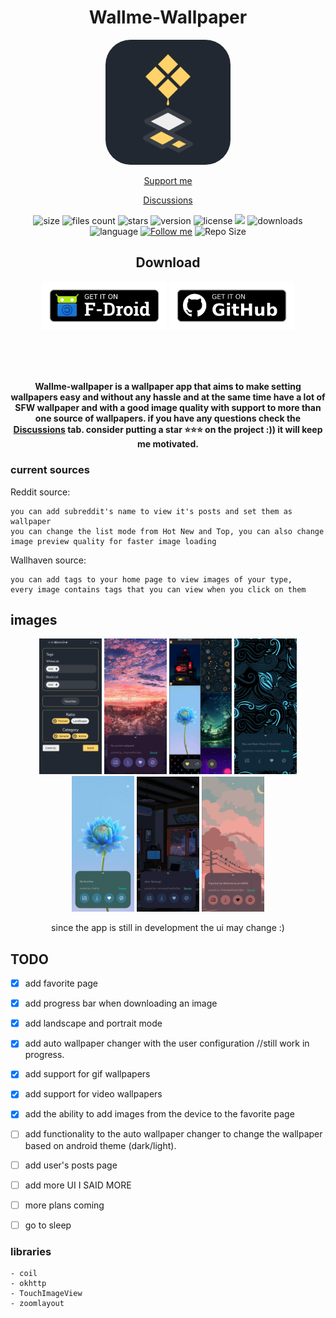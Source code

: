 
<div align="center">

# Wallme-Wallpaper


<img src="./Images/newlogo_512.png" width=200 style="border-radius:20%"/>

[Support me](https://www.patreon.com/Alaory)

[Discussions](https://github.com/Alaory/WallMe-Wallpaper/discussions)




![size](https://shields.io/github/languages/code-size/Alaory/WallMe-Wallpaper?color=brightgreen)
![files count](https://shields.io/github/directory-file-count/Alaory/WallMe-Wallpaper?color=green)
![stars](https://img.shields.io/github/stars/alaory/wallme-wallpaper)
![version](https://img.shields.io/github/v/tag/alaory/wallme-wallpaper)
![license](https://img.shields.io/github/license/alaory/wallme-wallpaper)
![](https://img.shields.io/github/commit-activity/w/Alaory/wallme-wallpaper)
![downloads](https://img.shields.io/github/downloads/alaory/wallme-wallpaper/total)
![language](https://img.shields.io/github/languages/top/alaory/wallme-wallpaper)
[![Follow me](https://img.shields.io/github/followers/Alaory)](https://github.com/Alaory)
![Repo Size](https://img.shields.io/github/repo-size/Alaory/wallme-wallpaper)

## Download


[<img src="./Images/fdroid_downlaod.png" width=200/>](https://f-droid.org/packages/com.alaory.wallmewallpaper/)
[<img src="./Images/github_download.png" width=200/>](https://github.com/Alaory/WallMe-Wallpaper/releases/latest)

</br>



</br>
</br>

<strong>

Wallme-wallpaper is a wallpaper app that aims to make setting wallpapers easy and without any hassle 
and at the same time have a lot of SFW wallpaper and with a good image quality with support to more than one source of wallpapers. if you have any questions check the  [Discussions](https://github.com/Alaory/WallMe-Wallpaper/discussions) tab. consider putting a star ⭐⭐⭐ on the project :)) it will keep me motivated.


</strong>

</div>

### current sources 

Reddit source:

    you can add subreddit's name to view it's posts and set them as wallpaper 
    you can change the list mode from Hot New and Top, you can also change image preview quality for faster image loading  

Wallhaven source:

    you can add tags to your home page to view images of your type, 
    every image contains tags that you can view when you click on them 




## images 

<div align=center>

<img src="./Images/phone2a.jpg" alt="drawing" width=100/>
<img src="./Images/img1.jpg" alt="drawing" width=100/>
<img src="./Images/img2.jpg" alt="drawing" width=100/>
<img src="./Images/img3.jpg" alt="drawing" width=100/>
<img src="./Images/img4.jpg" alt="drawing" width=100/>

<img width=100 src="./Images/gif1.gif">
<img width=100 src="./Images/gif2.gif">


since the app is still in development the ui may change :)

</div>

## TODO



- [x] add favorite page
- [x] add progress bar when downloading an image
- [x] add landscape and portrait mode 
- [x] add auto wallpaper changer with the user configuration //still work in progress.
- [x] add support for gif wallpapers
- [x] add support for video wallpapers
- [x] add the ability to add images from the device to the favorite page
- [ ] add functionality to the auto wallpaper changer to change the wallpaper based on android theme (dark/light).
- [ ] add user's posts page
- [ ] add more UI I SAID MORE
- [ ] more plans coming
- [ ] go to sleep



### libraries

    - coil 
    - okhttp
    - TouchImageView
    - zoomlayout


